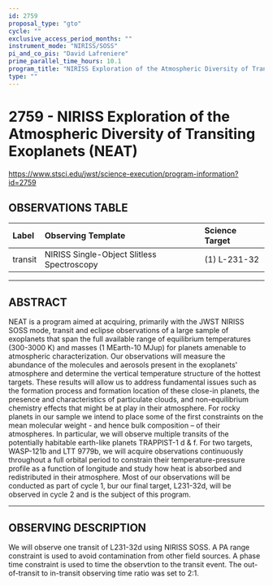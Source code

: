 ```yaml
---
id: 2759
proposal_type: "gto"
cycle: ""
exclusive_access_period_months: ""
instrument_mode: "NIRISS/SOSS"
pi_and_co_pis: "David Lafreniere"
prime_parallel_time_hours: 10.1
program_title: "NIRISS Exploration of the Atmospheric Diversity of Transiting Exoplanets (NEAT)"
type: ""
---
```

# 2759 - NIRISS Exploration of the Atmospheric Diversity of Transiting Exoplanets (NEAT)
https://www.stsci.edu/jwst/science-execution/program-information?id=2759
## OBSERVATIONS TABLE
| Label    | Observing Template                     | Science Target |
| :------- | :------------------------------------- | :------------- |
| transit  | NIRISS Single-Object Slitless Spectroscopy | (1) L-231-32   |

---

## ABSTRACT

NEAT is a program aimed at acquiring, primarily with the JWST NIRISS SOSS mode, transit and eclipse observations of a large sample of exoplanets that span the full available range of equilibrium temperatures (300-3000 K) and masses (1 MEarth-10 MJup) for planets amenable to atmospheric characterization. Our observations will measure the abundance of the molecules and aerosols present in the exoplanets' atmosphere and determine the vertical temperature structure of the hottest targets. These results will allow us to address fundamental issues such as the formation process and formation location of these close-in planets, the presence and characteristics of particulate clouds, and non-equilibrium chemistry effects that might be at play in their atmosphere. For rocky planets in our sample we intend to place some of the first constraints on the mean molecular weight - and hence bulk composition – of their atmospheres. In particular, we will observe multiple transits of the potentially habitable earth-like planets TRAPPIST-1 d & f. For two targets, WASP-121b and LTT 9779b, we will acquire observations continuously throughout a full orbital period to constrain their temperature-pressure profile as a function of longitude and study how heat is absorbed and redistributed in their atmosphere. Most of our observations will be conducted as part of cycle 1, bur our final target, L231-32d, will be observed in cycle 2 and is the subject of this program.

---

## OBSERVING DESCRIPTION

We will observe one transit of L231-32d using NIRISS SOSS.
A PA range constraint is used to avoid contamination from other field sources. A phase time constraint is used to time the observtion to the transit event. The out-of-transit to in-transit observing time ratio was set to 2:1.